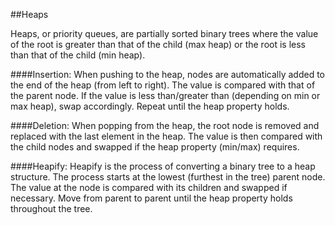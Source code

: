 ##Heaps

Heaps, or priority queues, are partially sorted binary trees where the value of the root is greater than that of the child (max heap) or the root is less than that of the child (min heap).

####Insertion: 
When pushing to the heap, nodes are automatically added to the end of the heap (from left to right). The value is compared with that of the parent node. If the value is less than/greater than (depending on min or max heap), swap accordingly. Repeat until the heap property holds.

####Deletion: 
When popping from the heap, the root node is removed and replaced with the last element in the heap. The value is then compared with the child nodes and swapped if the heap property (min/max) requires.

####Heapify: 
Heapify is the process of converting a binary tree to a heap structure. The process starts at the lowest (furthest in the tree) parent node. The value at the node is compared with its children and swapped if necessary. Move from parent to parent until the heap property holds throughout the tree.

